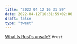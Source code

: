 ```yaml
---
title: "2022 04 12 16 31 59"
date: 2022-04-12T16:31:59+02:00
draft: false
type: "tweet"
---
```

[What Is Rust's unsafe?](https://nora.codes/post/what-is-rusts-unsafe/) `#rust`
